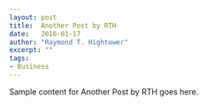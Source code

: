 ```yaml
---
layout: post
title:  Another Post by RTH
date:   2016-01-17
author: "Raymond T. Hightower"
excerpt: ""
tags:
- Business
---
```

 
Sample content for Another Post by RTH goes here.
 
